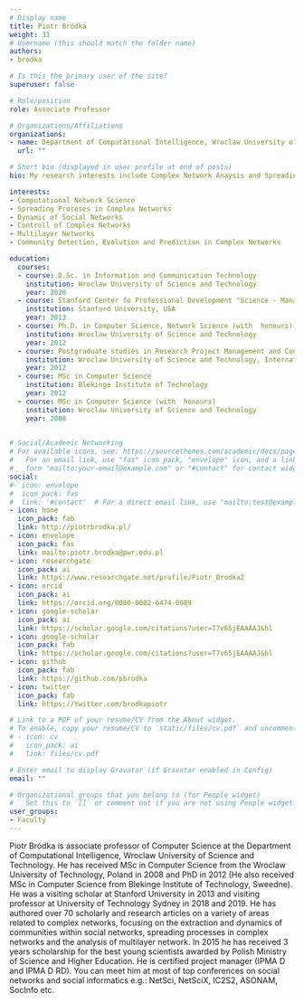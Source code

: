 ```yaml
---
# Display name
title: Piotr Bródka
weight: 31
# Username (this should match the folder name)
authors:
- brodka

# Is this the primary user of the site?
superuser: false

# Role/position
role: Associate Professor

# Organizations/Affiliations
organizations:
- name: Department of Computational Intelligence, Wroclaw University of Science and Technology
  url: ""

# Short bio (displayed in user profile at end of posts)
bio: My research interests include Complex Network Anaysis and Spreading Proceses in Complex Networks

interests:
- Computational Network Science
- Spreading Proceses in Complex Networks 
- Dynamic of Social Networks
- Controll of Complex Networks
- Multilayer Networks
- Community Detection, Evolution and Prediction in Complex Networks

education:
  courses:
  - course: D.Sc. in Information and Communication Technology
    institution: Wroclaw University of Science and Technology
    year: 2020
  - course: Stanford Center fo Professional Development "Science - Management - Commercialization"
    institution: Stanford University, USA
    year: 2013
  - course: Ph.D. in Computer Science, Network Science (with  honours)
    institution: Wroclaw University of Science and Technology
    year: 2012
  - course: Postgraduate studies in Research Project Management and Commercialization of research results
    institution: Wroclaw University of Science and Technology, International Project Management Association
    year: 2012
  - course: MSc in Computer Science 
    institution: Blekinge Institute of Technology
    year: 2012
  - course: MSc in Computer Science (with  honours)
    institution: Wroclaw University of Science and Technology
    year: 2008
    

# Social/Academic Networking
# For available icons, see: https://sourcethemes.com/academic/docs/page-builder/#icons
#   For an email link, use "fas" icon pack, "envelope" icon, and a link in the
#   form "mailto:your-email@example.com" or "#contact" for contact widget.
social:
#- icon: envelope
#  icon_pack: fas
#  link: '#contact'  # For a direct email link, use "mailto:test@example.org".
- icon: home
  icon_pack: fab
  link: http://piotrbrodka.pl/
- icon: envelope
  icon_pack: fas
  link: mailto:piotr.brodka@pwr.edu.pl
- icon: researchgate
  icon_pack: ai
  link: https://www.researchgate.net/profile/Piotr_Brodka2
- icon: orcid
  icon_pack: ai
  link: https://orcid.org/0000-0002-6474-0089
- icon: google-scholar
  icon_pack: ai
  link: https://scholar.google.com/citations?user=T7v65jEAAAAJ&hl
- icon: google-scholar
  icon_pack: fab
  link: https://scholar.google.com/citations?user=T7v65jEAAAAJ&hl
- icon: github
  icon_pack: fab
  link: https://github.com/pbrodka
- icon: twitter
  icon_pack: fab
  link: https://twitter.com/brodkapiotr

# Link to a PDF of your resume/CV from the About widget.
# To enable, copy your resume/CV to `static/files/cv.pdf` and uncomment the lines below.
# - icon: cv
#   icon_pack: ai
#   link: files/cv.pdf

# Enter email to display Gravatar (if Gravatar enabled in Config)
email: ""

# Organizational groups that you belong to (for People widget)
#   Set this to `[]` or comment out if you are not using People widget.
user_groups:
- Faculty
---
```

Piotr Bródka is associate professor of Computer Science at the Department of Computational Intelligence, Wroclaw University of Science and Technology. He has received MSc in Computer Science from the Wroclaw University of Technology, Poland in 2008 and PhD in 2012 (He also received MSc in Computer Science from Blekinge Institute of Technology, Sweedne). He was a visiting scholar at Stanford University in 2013 and visiting professor at University of Technology Sydney in 2018 and 2019. He has authored over 70 scholarly and research articles on a variety of areas related to complex networks, focusing on the extraction and dynamics of communities within social networks, spreading processes in complex networks and the analysis of multilayer network. In 2015 he has received 3 years scholarship for the best young scientists awarded by Polish Ministry of Science and Higher Education. He is certified project manager (IPMA D and IPMA D RD). You can meet him at most of top conferences on social networks and social informatics e.g.: NetSci, NetSciX, IC2S2, ASONAM, SocInfo etc.

